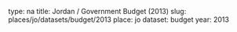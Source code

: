 type: na
title: Jordan / Government Budget (2013)
slug: places/jo/datasets/budget/2013
place: jo
dataset: budget
year: 2013
